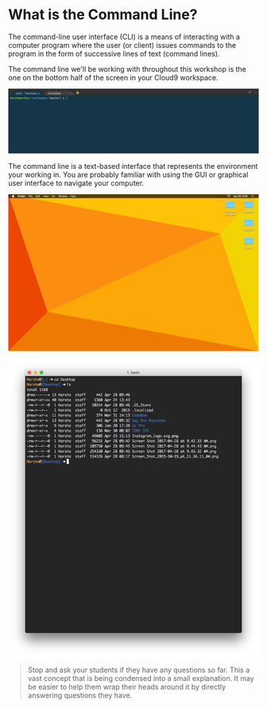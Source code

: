 # What is the Command Line?

The command-line user interface (CLI) is a means of interacting with a computer program where the user (or client) issues commands to the program in the form of successive lines of text (command lines).

The command line we'll be working with throughout this workshop is the one on the bottom half of the screen in your Cloud9 workspace.

![Cloud9 command line](/images/what_is_the_command_line/01.png "Cloud9 command line")

The command line is a text-based interface that represents the environment your working in. You are probably familiar with using the GUI or graphical user interface to navigate your computer.

![Graphical user interface of a Mac desktop](/images/what_is_the_command_line/02.png "Graphical user interface of a Mac desktop")

![Command line interface of a Mac desktop](/images/what_is_the_command_line/03.png "Command line interface of a Mac desktop")

>Stop and ask your students if they have any questions so far. This a vast concept that is being condensed into a small explanation. It may be easier to help them wrap their heads around it by directly answering questions they have.
